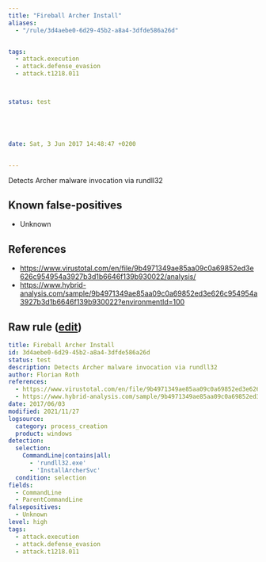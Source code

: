 ```yaml
---
title: "Fireball Archer Install"
aliases:
  - "/rule/3d4aebe0-6d29-45b2-a8a4-3dfde586a26d"


tags:
  - attack.execution
  - attack.defense_evasion
  - attack.t1218.011



status: test





date: Sat, 3 Jun 2017 14:48:47 +0200


---
```


Detects Archer malware invocation via rundll32

<!--more-->


## Known false-positives

* Unknown



## References

* https://www.virustotal.com/en/file/9b4971349ae85aa09c0a69852ed3e626c954954a3927b3d1b6646f139b930022/analysis/
* https://www.hybrid-analysis.com/sample/9b4971349ae85aa09c0a69852ed3e626c954954a3927b3d1b6646f139b930022?environmentId=100


## Raw rule ([edit](https://github.com/SigmaHQ/sigma/edit/master/rules/windows/process_creation/proc_creation_win_crime_fireball.yml))
```yaml
title: Fireball Archer Install
id: 3d4aebe0-6d29-45b2-a8a4-3dfde586a26d
status: test
description: Detects Archer malware invocation via rundll32
author: Florian Roth
references:
  - https://www.virustotal.com/en/file/9b4971349ae85aa09c0a69852ed3e626c954954a3927b3d1b6646f139b930022/analysis/
  - https://www.hybrid-analysis.com/sample/9b4971349ae85aa09c0a69852ed3e626c954954a3927b3d1b6646f139b930022?environmentId=100
date: 2017/06/03
modified: 2021/11/27
logsource:
  category: process_creation
  product: windows
detection:
  selection:
    CommandLine|contains|all:
      - 'rundll32.exe'
      - 'InstallArcherSvc'
  condition: selection
fields:
  - CommandLine
  - ParentCommandLine
falsepositives:
  - Unknown
level: high
tags:
  - attack.execution
  - attack.defense_evasion
  - attack.t1218.011

```
